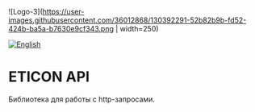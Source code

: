 ![Logo-3](https://user-images.githubusercontent.com/36012868/130392291-52b82b9b-fd52-424b-ba5a-b7630e9cf343.png | width=250)


[![English](https://img.shields.io/badge/Language-English-blue?style=plastic)](https://github.com/kensamare/eticon_api#readme)

# ETICON API

Библиотека для работы с http-запросами.


